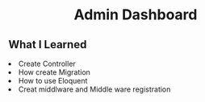 <h1 align="center">Admin Dashboard</h1>

## What I Learned
<li>Create Controller</li>
<li>How create Migration</li>
<li>How to use Eloquent</li>
<li>Creat middlware and Middle ware registration</li>



